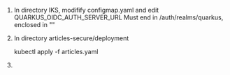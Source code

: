 

1. In directory IKS, modifify configmap.yaml and edit QUARKUS_OIDC_AUTH_SERVER_URL
   Must end in /auth/realms/quarkus, enclosed in ""

2. In directory    articles-secure/deployment

   kubectl apply -f articles.yaml

3.    